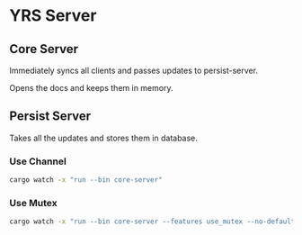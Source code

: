 # YRS Server

## Core Server

Immediately syncs all clients and passes updates to persist-server.

Opens the docs and keeps them in memory.

## Persist Server

Takes all the updates and stores them in database.

### Use Channel

```bash
cargo watch -x "run --bin core-server"
```

### Use Mutex

```bash
cargo watch -x "run --bin core-server --features use_mutex --no-default-features"
```
